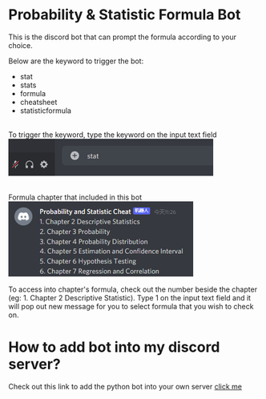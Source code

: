 # Probability & Statistic Formula Bot
This is the discord bot that can prompt the formula according to your choice.

Below are the keyword to trigger the bot:
* stat
* stats
* formula
* cheatsheet
* statisticformula

\
To trigger the keyword, type the keyword on the input text field \
![Keyword trigger](images/keywordTrigger.png)

\
Formula chapter that included in this bot \
![Probability and Statistic Chapter](images/chapter.png)

To access into chapter's formula, check out the number beside the chapter (eg: 1. Chapter 2 Descriptive Statistic). Type 1 on the input text field and it will pop out new message for you to select formula that you wish to check on.


# How to add bot into my discord server?
Check out this link to add the python bot into your own server [click me](https://realpython.com/how-to-make-a-discord-bot-python/)
